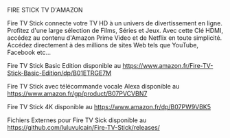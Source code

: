 FIRE STICK TV D'AMAZON

Fire TV Stick connecte votre TV HD à un univers de divertissement en ligne. Profitez d'une large sélection de Films, Séries et Jeux. Avec cette Clé HDMI, accédez au contenu d'Amazon Prime Video et de Netflix en toute simplicité. Accédez directement à des millions de sites Web tels que YouTube, Facebook etc...

Fire TV Stick Basic Edition disponible au https://www.amazon.fr/Fire-TV-Stick-Basic-Edition/dp/B01ETRGE7M

Fire TV Stick avec télécommande vocale Alexa disponible au https://www.amazon.fr/gp/product/B07PVCVBN7

Fire TV Stick 4K disponible au https://www.amazon.fr/dp/B07PW9VBK5

Fichiers Externes pour Fire TV Sick disponible au 
https://github.com/luluvulcain/Fire-TV-Stick/releases/
